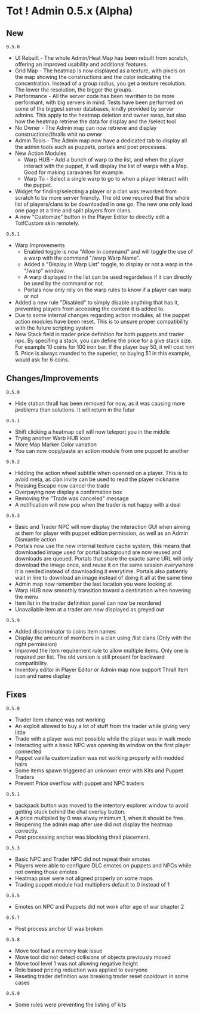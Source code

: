 # Tot ! Admin 0.5.x (Alpha)

## New
`0.5.0`
- UI Rebuilt - The whole Admin/Heat Map has been rebuilt from scratch, offering an improved usability and additional features.
- Grid Map - The heatmap is now displayed as a texture, with pixels on the map showing the constructions and the color indicating the concentration. Instead of a group radius, you get a texture resolution. The lower the resolution, the bigger the groups.
- Performance - All the server code has been rewritten to be more performant, with big servers in mind. Tests have been performed on some of the biggest server databases, kindly provided by server admins. This apply to the heatmap deletion and owner swap, but also how the heatmap retrieve the data for display and the /select tool
- No Owner - The Admin map can now retrieve and display constructions/thralls whit no owner
- Admin Tools - The Admin map now have a dedicated tab to display all the admin tools such as puppets, portals and post processes.
- New Action Modules
    - Warp HUB - Add a bunch of warp to the list, and when the player interact with the puppet, it will display the list of warps with a Map. Good for making caravanes for example.
    - Warp To - Select a single warp to go to when a player interact with the puppet.
- Widget for finding/selecting a player or a clan was reworked from scratch to be more server friendly. The old one required that the whole list of players/clans to be downloaded in one go. The new one only load one page at a time and split players from clans.
- A new "Customize" button in the Player Editor to directly edit a Tot!Custom skin remotely.

`0.5.1`
- Warp Improvements
    - Enabled toggle is now "Allow in command" and will toggle the use of a warp with the command "/warp Warp Name".
    - Added a "Display in Warp List" toggle, to display or not a warp in the "/warp" window.
    - A warp displayed in the list can be used regardeless if it can directly be used by the command or not.
    - Portals now only rely on the warp rules to know if a player can warp or not
- Added a new rule "Disabled" to simply disable anything that has it, preventing players from accessing the content it is added to.
- Due to some internal changes regarding action modules, all the puppet action modules have been reset. This is to unsure proper compatibility with the future scripting system.
- New Stack field in trader price definition for both puppets and trader npc. By specifing a stack, you can define the price for a give stack size. For example 10 coins for 100 iron bar. If the player buy 50, it will cost him 5. Price is always rounded to the superior, so buying 51 in this example, would ask for 6 coins.

## Changes/Improvements
`0.5.0`
- Hide station thrall has been removed for now, as it was causing more problems than solutions. It will return in the futur

`0.5.1`
- Shift clicking a heatmap cell will now teleport you in the middle
- Trying another Warb HUB icon
- More Map Marker Color variation
- You can now copy/paste an action module from one puppet to another

`0.5.2`
- Hidding the action wheel subtitle when openned on a player. This is to avoid meta, as clan invite can be used to read the player nickname
- Pressing Escape now cancel the trade
- Overpaying now display a confirmation box
- Removing the "Trade was canceled" message
- A notification will now pop when the trader is not happy with a deal

`0.5.3`
- Basic and Trader NPC will now display the interaction GUI when aiming at them for player with puppet edition permission, as well as an Admin Dismantle action
- Portals now use the new internal texture cache system, this means that downloaded image used for portal background are now reused and downloads are queued. Portals that share the exacte same URL will only download the image once, and reuse it on the same session everywhere it is needed instead of downloading it everytime. Portals also patiently wait in line to download an image instead of doing it all at the same time
- Admin map now remember the last location you were looking at
- Warp HUB now smoothly transition toward a destination when hovering the menu
- Item list in the trader definition panel can now be reordered
- Unavailable item at a trader are now displayed as greyed out

`0.5.9`
- Added discriminator to coins item names
- Display the amount of members in a clan using /list clans (Only with the right permission)
- Improved the item requirement rule to allow multiple items. Only one is required per list. The old version is still present for backward compatibility.
- Inventory editor in Player Editor or Admin map now support Thrall item icon and name display

## Fixes

`0.5.0`
- Trader item chance was not working
- An exploit allowed to buy a lot of stuff from the trader while giving very little
- Trade with a player was not possible while the player was in walk mode
- Interacting with a basic NPC was opening its window on the first player connected
- Puppet vanilla customization was not working properly with modded hairs
- Some items spawn triggered an unknown error with Kits and Puppet Traders
- Prevent Price overflow with puppet and NPC traders

`0.5.1`
- backpack button was moved to the intentory explorer window to avoid getting stuck behind the chat overlay button.
- A price multiplied by 0 was alway minimum 1, when it should be free.
- Reopening the admin map after use did not display the heatmap correctly.
- Post processing anchor was blocking thrall placement.

`0.5.3`
- Basic NPC and Trader NPC did not repeat their emotes
- Players were able to configure DLC emotes on puppets and NPCs while not owning those emotes
- Heatmap pixel were not aligned properly on some maps
- Trading puppet module had multipliers default to 0 instead of 1

`0.5.5`
- Emotes on NPC and Puppets did not work after age of war chapter 2

`0.5.7`
- Post process anchor UI was broken

`0.5.8`
- Move tool had a memory leak issue
- Move tool did not detect collisions of objects previously moved
- Move tool level 1 was not allowing negative height
- Role based pricing reduction was applied to everyone
- Reseting trader definition was breaking trader reset cooldown in some cases

`0.5.9`
- Some rules were preventing the listing of kits